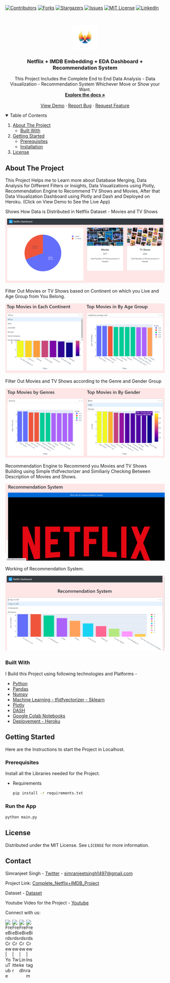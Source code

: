  [![Contributors][contributors-shield]][contributors-url]
 [![Forks][forks-shield]][forks-url]
 [![Stargazers][stars-shield]][stars-url]
 [![Issues][issues-shield]][issues-url]
 [![MIT License][license-shield]][license-url]
 [![LinkedIn][linkedin-shield]][linkedin-url]



 <!-- PROJECT LOGO -->
 <br />
 <p align="center">
   <a href="https://github.com/othneildrew/Best-README-Template">
     <img src="dp.png" alt="Logo" width="80" height="80">
   </a>

   <h3 align="center">Netflix + IMDB Embedding + EDA Dashboard + Recommendation System</h3>

   <p align="center">
     This Project Includes the Complete End to End Data Analysis - Data Visualization - Recommendation System Whichever Move or Show your Want.
     <br />
     <a href="https://github.com/simranjeet97/SriLanka-Car-Price_EDA-and-DASHboard"><strong>Explore the docs »</strong></a>
     <br />
     <br />
     <a href="https://srilankacarprice.herokuapp.com/">View Demo</a>
     ·
     <a href="https://github.com/simranjeet97/SriLanka-Car-Price_EDA-and-DASHboard/issues">Report Bug</a>
     ·
     <a href="https://github.com/simranjeet97/SriLanka-Car-Price_EDA-and-DASHboard/issues">Request Feature</a>
   </p>
 </p>



 <!-- TABLE OF CONTENTS -->
 <details open="open">
   <summary>Table of Contents</summary>
   <ol>
     <li>
       <a href="#about-the-project">About The Project</a>
       <ul>
         <li><a href="#built-with">Built With</a></li>
       </ul>
     </li>
     <li>
       <a href="#getting-started">Getting Started</a>
       <ul>
         <li><a href="#prerequisites">Prerequisites</a></li>
         <li><a href="#installation">Installation</a></li>
       </ul>
     </li>
     <li><a href="#license">License</a></li>
   </ol>
 </details>



 <!-- ABOUT THE PROJECT -->
 ## About The Project
 This Project Helps me to Learn more about Database Merging, Data Analysis for Different Filters or Insights, Data Visualizations using Plotly, Recommendation Engine to Recommend TV Shows and Movies, After that Data Visualization Dashboard using Plotly and Dash and Deployed on Heroku. (Click on View Demo to See the Live App)

 Shows How Data is Distributed in Netflix Dataset - Movies and TV Shows

 [![Product1][product-screenshot1]](https://github.com/simranjeet97/SriLanka-Car-Price_EDA-and-DASHboard)

 Filter Out Movies or TV Shows based on Continent on which you Live and Age Group from You Belong.

 [![Product2][product-screenshot2]](https://github.com/simranjeet97/SriLanka-Car-Price_EDA-and-DASHboard)

 Filter Out Movies and TV Shows according to the Genre and Gender Group

 [![Product3][product-screenshot3]](https://github.com/simranjeet97/SriLanka-Car-Price_EDA-and-DASHboard)

 Recommendation Engine to Recommend you Movies and TV Shows Building using Simple tfidfvectorizer and Similiariy Checking Between Description of Movies and Shows.

 [![Product4][product-screenshot4]](https://github.com/simranjeet97/SriLanka-Car-Price_EDA-and-DASHboard)

 Working of Recommendation System.

 [![Product5][product-screenshot5]](https://github.com/simranjeet97/SriLanka-Car-Price_EDA-and-DASHboard)

 ### Built With

 I Build this Project using following technologies and Platforms - 
 * [Python](https://www.python.org/)
 * [Pandas](https://pandas.pydata.org/)
 * [Numpy](https://numpy.org/)
 * [Machine Learning - tfidfvectorizer - Sklearn](https://scikit-learn.org/stable/)
 * [Plotly](https://plotly.com/)
 * [DASH](https://dash.plotly.com/introduction)
 * [Google Colab Notebooks](https://colab.research.google.com/)
 * [Deployement - Heroku](https://www.heroku.com/)


 <!-- GETTING STARTED -->
 ## Getting Started

 Here are the Instructions to start the Project in Localhost.

 ### Prerequisites

 Install all the Libraries needed for the Project.
 * Requirements
   
   ```sh
   pip install -r requirements.txt
   ```

 ### Run the App
   
   ```python
   python main.py

   ```

<!-- LICENSE -->
 ## License

 Distributed under the MIT License. See `LICENSE` for more information.

 <!-- CONTACT -->
 ## Contact

 Simranjeet Singh - [Twitter](https://twitter.com/Itsexceptional1) - simranjeetsingh1497@gmail.com

 Project Link: [Complete_Netflix+IMDB_Project](https://github.com/simranjeet97/Netflix-Analysis-Top-Rated-_Visualization_Plotly)
 
 Dataset - [Dataset](http://bit.ly/3eiqieH)
 
 Youtube Video for the Project - [Youtube](https://www.youtube.com/watch?v=x-FBs4RrAYo)

 <!-- MARKDOWN LINKS & IMAGES -->
 <!-- https://www.markdownguide.org/basic-syntax/#reference-style-links -->
 [contributors-shield]: https://img.shields.io/github/contributors/othneildrew/Best-README-Template.svg?style=for-the-badge
 [contributors-url]: https://github.com/simranjeet97/SriLanka-Car-Price_EDA-and-DASHboard/graphs/contributors
 [forks-shield]: https://img.shields.io/github/forks/othneildrew/Best-README-Template.svg?style=for-the-badge
 [forks-url]: https://github.com/simranjeet97/SriLanka-Car-Price_EDA-and-DASHboard/network/members
 [stars-shield]: https://img.shields.io/github/stars/othneildrew/Best-README-Template.svg?style=for-the-badge
 [stars-url]: https://github.com/simranjeet97/SriLanka-Car-Price_EDA-and-DASHboard/stargazers
 [issues-shield]: https://img.shields.io/github/issues/othneildrew/Best-README-Template.svg?style=for-the-badge
 [issues-url]: https://github.com/simranjeet97/SriLanka-Car-Price_EDA-and-DASHboard/issues
 [license-shield]: https://img.shields.io/github/license/othneildrew/Best-README-Template.svg?style=for-the-badge
 [license-url]: https://github.com/simranjeet97/SriLanka-Car-Price_EDA-and-DASHboard/blob/main/LICENSE
 [linkedin-shield]: https://img.shields.io/badge/-LinkedIn-black.svg?style=for-the-badge&logo=linkedin&colorB=555
 [linkedin-url]: https://www.linkedin.com/in/simranjeet97
 [product-screenshot1]: images/one.png
 [product-screenshot2]: images/two.png
 [product-screenshot3]: images/three.png
 [product-screenshot4]: images/four.png
 [product-screenshot5]: images/five.png
 
  Connect with us:

 [<img align="left" alt="FreeBirds Crew | YouTube" width="22px" src="https://cdn.jsdelivr.net/npm/simple-icons@v3/icons/youtube.svg" />](https://www.youtube.com/channel/UC4RZP6hNT5gMlWCm0NDzUWg?view_as=subscriber?sub_confirmation=1)
 [<img align="left" alt="FreeBirds Crew | Twitter" width="22px" src="https://cdn.jsdelivr.net/npm/simple-icons@v3/icons/twitter.svg" />](https://twitter.com/CrewFreebirds)
 [<img align="left" alt="FreeBirds Crew | LinkedIn" width="22px" src="https://cdn.jsdelivr.net/npm/simple-icons@v3/icons/linkedin.svg" />](https://www.linkedin.com/in/simranjeet-singh-ab8071153/)
 [<img align="left" alt="FreeBirds Crew | Instagram" width="22px" src="https://cdn.jsdelivr.net/npm/simple-icons@v3/icons/instagram.svg" />](https://www.instagram.com/freebirdscrew/)

